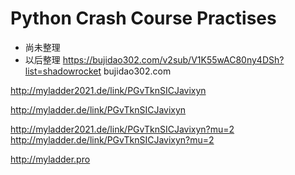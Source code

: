 # Python Crash Course Practises

- 尚未整理
- 以后整理
https://bujidao302.com/v2sub/V1K55wAC80ny4DSh?list=shadowrocket
bujidao302.com


http://myladder2021.de/link/PGvTknSICJavixyn

http://myladder.de/link/PGvTknSICJavixyn

http://myladder2021.de/link/PGvTknSICJavixyn?mu=2
http://myladder.de/link/PGvTknSICJavixyn?mu=2

http://myladder.pro
